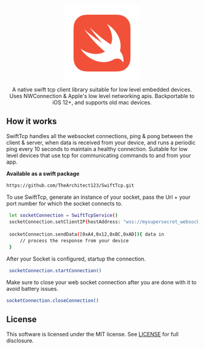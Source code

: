 <br/>
<p align="center">
    <a href="https://github.com/TheArchitect123/SwiftTcp"><img src="./swift.jpg" align="center" width=200/></a>
</p>

<p align="center">
A native swift tcp client library suitable for low level embedded devices. Uses NWConnection & Apple's low level networking apis. 
Backportable to iOS 12+, and supports old mac devices.

## How it works
SwiftTcp handles all the websocket connections, ping & pong between the client & server, when data is received from your device, and runs a periodic ping every 10 seconds to maintain a healthy connection. Suitable for low level devices that use tcp for communicating commands to and from your app. 

**Available as a swift package**
```sh
https://github.com/TheArchitect123/SwiftTcp.git
```

To use SwiftTcp, generate an instance of your socket, pass the Url + your port number for which the socket connects to. 

```sh
 let socketConnection = SwiftTcpService()
 socketConnection.setClientIP(hostAddress: "wss://mysupersecret_websocket", hostIP: 19219)  // prepare your socket connection

 socketConnection.sendData([0xA4,0x12,0xBC,0xAD]){ data in 
     // process the response from your device
 }
```

After your Socket is configured, startup the connection.

```sh
 socketConnection.startConnection()
```

Make sure to close your web socket connection after you are done with it to avoid battery issues.

```sh
socketConnection.closeConnection()
```

## License

This software is licensed under the MIT license. See [LICENSE](./LICENSE) for full disclosure.

